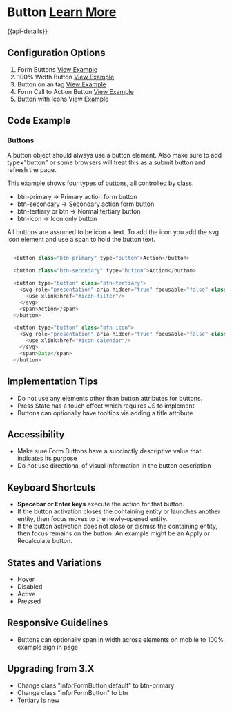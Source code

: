 # Button  [Learn More](https://soho.infor.com/index.php?p=component/buttons)

{{api-details}}

## Configuration Options

1. Form Buttons [View Example]( /components/button/example-index)
2. 100% Width Button [View Example]( /components/button/example-100-percent)
3. Button on an <a> tag  [View Example]( /components/button/example-as-link)
4. Form Call to Action Button [View Example]( /components/button/example-secondary-border)
5. Button with Icons [View Example]( /components/button/example-with-icons)

## Code Example

### Buttons

A button object should always use a button element. Also make sure to add type+"button" or some browsers will treat this as a submit button and refresh the page.

This example shows four types of buttons, all controlled by class.

-   btn-primary -\> Primary action form button
-   btn-secondary -\> Secondary action form button
-   btn-tertiary or btn -\> Normal tertiary button
-   btn-icon -\> Icon only button

All buttons are assumed to be icon + text. To add the icon you add the svg icon element and use a span to hold the button text.

```javascript

  <button class="btn-primary" type="button">Action</button>

  <button class="btn-secondary" type="button">Action</button>

  <button type="button" class="btn-tertiary">
    <svg role="presentation" aria-hidden="true" focusable="false" class="icon">
      <use xlink:href="#icon-filter"/>
    </svg>
    <span>Action</span>
  </button>

  <button type="button" class="btn-icon">
    <svg role="presentation" aria-hidden="true" focusable="false" class="icon">
      <use xlink:href="#icon-calendar"/>
    </svg>
    <span>Date</span>
  </button>


```

## Implementation Tips

-   Do not use any elements other than button attributes for buttons.
-   Press State has a touch effect which requires JS to implement
-   Buttons can optionally have tooltips via adding a title attribute

## Accessibility

-   Make sure Form Buttons have a succinctly descriptive value that indicates its purpose
-   Do not use directional of visual information in the button description

## Keyboard Shortcuts

-   **Spacebar or Enter keys** execute the action for that button.
-   If the button activation closes the containing entity or launches another entity, then focus moves to the newly-opened entity.
-   If the button activation does not close or dismiss the containing entity, then focus remains on the button. An example might be an Apply or Recalculate button.

## States and Variations

-   Hover
-   Disabled
-   Active
-   Pressed

## Responsive Guidelines

-   Buttons can optionally span in width across elements on mobile to 100% example sign in page

## Upgrading from 3.X

-   Change class "inforFormButton default" to btn-primary
-   Change class "inforFormButton" to btn
-   Tertiary is new
